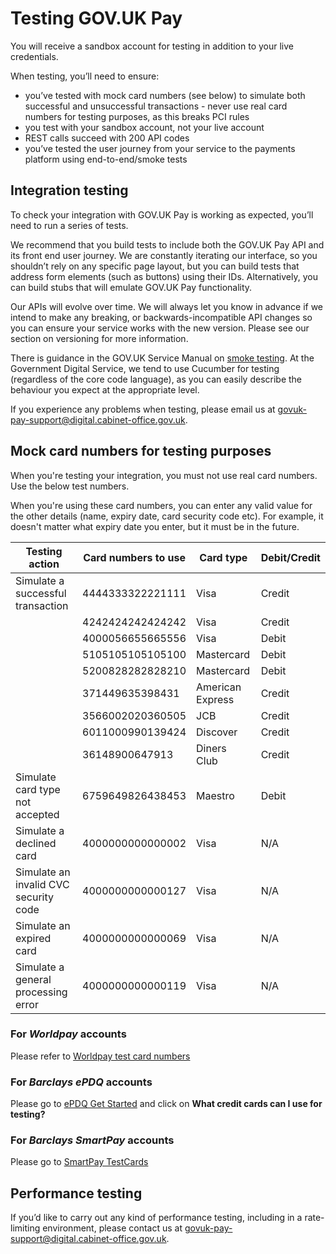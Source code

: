 # Testing GOV.UK Pay

You will receive a sandbox account for testing in addition to your live credentials.

When testing, you’ll need to ensure:

 - you’ve tested with mock card numbers (see below) to simulate both successful and unsuccessful transactions - never use real card numbers for testing purposes, as this breaks PCI rules
 - you test with your sandbox account, not your live account
 - REST calls succeed with 200 API codes
 - you’ve tested the user journey from your service to the payments platform using end-to-end/smoke tests



## Integration testing

To check your integration with GOV.UK Pay is working as expected, you’ll need to run a series of tests.


We recommend that you build tests to include both the GOV.UK Pay API and its front end user journey. We are constantly iterating our interface, so you shouldn’t rely on any specific page layout, but you can build tests that address form elements (such as buttons) using their IDs. Alternatively, you can build stubs that will emulate GOV.UK Pay functionality.


Our APIs will evolve over time. We will always let you know in advance if we intend to make any breaking, or backwards-incompatible API changes so you can ensure your service works with the new version. Please see our section on versioning for more information.


There is guidance in the GOV.UK Service Manual on [smoke testing](https://www.gov.uk/service-manual/making-software/deployment.html). At the Government Digital Service, we tend to use Cucumber for testing (regardless of the core code language), as you can easily describe the behaviour you expect at the appropriate level.

If you experience any problems when testing, please email us at [govuk-pay-support@digital.cabinet-office.gov.uk](mailto:govuk-pay-support@digital.cabinet-office.gov.uk).



## Mock card numbers for testing purposes

When you're testing your integration, you must not use real card numbers. Use the below test numbers.

When you're using these card numbers, you can enter any valid value for the other details (name, expiry date, card security code etc). For example, it doesn't matter what expiry date you enter, but it must be in the future.

|Testing action |Card numbers to use | Card type | Debit/Credit |
| --------  | ------- | ------- | ------- |
|Simulate a successful transaction | 4444333322221111 | Visa | Credit |
||4242424242424242| Visa | Credit |
||4000056655665556| Visa | Debit |
||5105105105105100| Mastercard | Debit |
||5200828282828210| Mastercard | Debit |
||371449635398431| American Express | Credit |
||3566002020360505| JCB | Credit |
||6011000990139424|Discover| Credit |
||36148900647913|Diners Club| Credit |
|Simulate card type not accepted |6759649826438453|Maestro| Debit |
|Simulate a declined card|4000000000000002|Visa| N/A |
|Simulate an invalid CVC security code|4000000000000127|Visa| N/A |
|Simulate an expired card|4000000000000069|Visa| N/A |
|Simulate a general processing error|4000000000000119|Visa| N/A |

### For _Worldpay_ accounts
Please refer to [Worldpay test card numbers](http://support.worldpay.com/support/kb/gg/corporate-gateway-guide/content/reference/testvalues.htm#Test)

### For _Barclays ePDQ_ accounts
Please go to [ePDQ Get Started](https://support.epdq.co.uk/en/products/onboarding) and click on __What credit cards can I use for testing?__

### For _Barclays SmartPay_ accounts
Please go to [SmartPay TestCards](https://www.barclaycard.co.uk/business/files/SmartPay_Test_Cards_document.pdf)

##  Performance testing

If you’d like to carry out any kind of performance testing, including in a rate-limiting environment, please contact us at [govuk-pay-support@digital.cabinet-office.gov.uk](mailto:govuk-pay-support@digital.cabinet-office.gov.uk).
